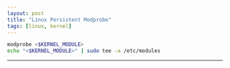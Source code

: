 ```yaml
---
layout: post
title: "Linux Persistent Modprobe"
tags: [linux, kernel]
---
```


```bash
modprobe <$KERNEL_MODULE>
echo "<$KERNEL_MODULE>" | sudo tee -a /etc/modules
```

---
